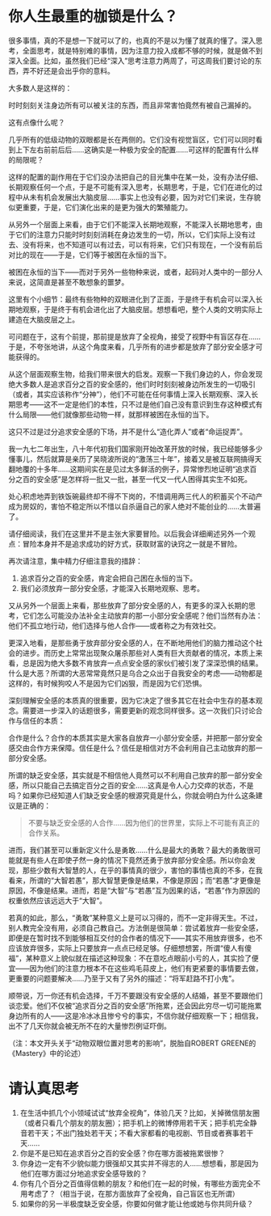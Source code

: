 # 你人生最重的枷锁是什么？

很多事情，真的不是想一下就可以了的，也真的不是以为懂了就真的懂了。深入思考，全面思考，就是特别难的事情，因为注意力投入成都不够的时候，就是做不到深入全面。比如，虽然我们已经“深入”思考注意力两周了，可这周我们要讨论的东西，弄不好还是会出乎你的意料。

大多数人是这样的：

时时刻刻关注身边所有可以被关注的东西，而且非常害怕竟然有被自己漏掉的。

这有点像什么呢？

几乎所有的低级动物的双眼都是长在两侧的。它们没有视觉盲区，它们可以同时看到上下左右前前后后……这确实是一种极为安全的配置……可这样的配置有什么样的局限呢？

这样的配置的副作用在于它们没办法把自己的目光集中在某一处，没有办法仔细、长期观察任何一个点，于是不可能有深入思考，长期思考，于是，它们在进化的过程中从未有机会发展出大脑皮层……事实上也没有必要，因为对它们来说，生存貌似更重要，于是，它们演化出来的是更为强大的繁殖能力。

从另外一个层面上来看，由于它们不能深入长期地观察，不能深入长期地思考，由于它们的注意力只能时时刻刻消耗在身边发生的一切，所以，它们实际上没有过去、没有将来，也不知道可以有过去，可以有将来，它们只有现在，一个没有前后对比的现在——于是，它们等于被困在永恒的当下。

被困在永恒的当下——而对于另外一些物种来说，或者，起码对人类中的一部分人来说，这简直是甚至不敢想象的噩梦。

这里有个小细节：最终有些物种的双眼进化到了正面，于是终于有机会可以深入长期地观察，于是终于有机会进化出了大脑皮层。想想看吧，整个人类的文明实际上建造在大脑皮层之上。

可问题在于，这有个前提，那前提是放弃了全视角，接受了视野中有盲区存在……于是，不夸张地讲，从这个角度来看，几乎所有的进步都是放弃了部分安全感才可能获得的。

从这个层面观察生物，给我们带来很大的启发。观察一下我们身边的人，你会发现绝大多数人是追求百分之百的安全感的，他们时时刻刻被身边所发生的一切吸引（或者，其实应该称作“分神”），他们不可能在任何事情上深入长期观察、深入长期思考——这不一定是他们的本性，只不过是他们自己没有意识到生存这种模式有什么局限——他们就像那些动物一样，就那样被困在永恒的当下。

这只不过是过分追求安全感的下场，并不是什么“造化弄人”或者“命运捉弄”。

我一九七二年出生，八十年代初我们国家刚开始改革开放的时候，我已经能够多少懂事儿，然后就算是亲历了吴晓波所说的“激荡三十年”，接着又是被互联网搞得天翻地覆的十多年……这期间实在是见过太多鲜活的例子，异常惨烈地证明“追求百分之百的安全感”是怎样将一批又一批，甚至一代又一代人困得其实生不如死。

处心积虑地弄到铁饭碗最终却不得不下岗的，不惜调用两三代人的积蓄买个不动产成为房奴的，害怕不稳定所以不惜以自杀逼自己的家人绝对不能创业的……太普遍了。

请仔细阅读，我们在这里并不是主张大家要冒险。以后我会详细阐述另外一个观点：冒险本身并不是追求成功的好方式，获取财富的诀窍之一就是不冒险。

再次请注意，集中精力仔细注意我的措辞：

1. 追求百分之百的安全感，肯定会把自己困在永恒的当下。
2. 我们必须放弃一部分安全感，才能深入长期地观察、思考。

又从另外一个层面上来看，那些放弃了部分安全感的人，有更多的深入长期的思考，它们怎么可能没办法补全主动放弃的那一小部分安全感呢？他们当然有办法：他们不孤立地行动，他们选择与他人合作——或者称之为有效社交。

更深入地看，是那些勇于放弃部分安全感的人，在不断地用他们的脑力推动这个社会的进步。而历史上常常出现聚众屠杀那些对人类有巨大贡献者的情况，本质上来看，总是因为绝大多数不肯放弃一点点安全感的家伙们被引发了深深恐惧的结果。什么是大恶？所谓的大恶常常竟然只是乌合之众出于自我安全的考虑——动物都是这样的，有时候狗咬人不是因为它们凶狠，而是因为它们恐惧。

深刻理解安全感的本质真的很重要，因为它决定了很多其它在社会中生存的基本观念。需要进一步深入的话题很多，需要更新的观念同样很多。这一次我们只讨论合作与信任的本质：

合作是什么？合作的本质其实是大家各自放弃一小部分安全感，并把那一部分安全感交由合作方来保障。信任是什么？信任是相信对方不会利用自己主动放弃的那一部分安全感。

所谓的缺乏安全感，其实就是不相信他人竟然可以不利用自己放弃的那一部分安全感，所以只能自己去搞定百分之百的安全……这真是令人心力交瘁的状态，不是吗？如果你已经知道人们缺乏安全感的根源究竟是什么，你就会明白为什么这条建议是正确的：

>不要与缺乏安全感的人合作……因为他们的世界里，实际上不可能有真正的合作关系。

进而，我们甚至可以重新定义什么是勇敢……什么是最大的勇敢？最大的勇敢很可能就是有些人在即使孑然一身的情况下竟然还勇于放弃部分安全感。所以你会发现，那些少数有大智慧的人，在乎的事情真的很少，害怕的事情也真的不多，在我看来，所谓的“大智若愚”，那大智慧更像是结果，不像是原因；而“若愚”才更像是原因，不像是结果。进而，若是“大智”与“若愚”互为因果的话，“若愚”作为原因的权重依然应该远远大于“大智”。

若真的如此，那么，“勇敢”某种意义上是可以习得的，而不一定非得天生。不过，别人教完全没有用，必须自己教自己。方法倒是很简单：尝试着放弃一些安全感，即便是在暂时找不到能够相互交付的合作者的情况下——其实不用放弃很多，也不应该放弃很多，实际上只要放弃一点点已经足够。仔细想想罢，所谓“傻人有傻福”，某种意义上貌似就在描述这种现象：不在意吃点眼前小亏的人，其实捡了便宜——因为他们的注意力根本不在这些鸡毛蒜皮上，他们有更紧要的事情要去做，更重要的问题要解决……乃至于又有了另外的描述：“将军赶路不打小鬼”。

顺带说，万一你还有机会选择，千万不要跟没有安全感的人结婚，甚至不要跟他们谈恋爱。他们不仅被“追求百分之百的安全感”所拖累，还会因此穷尽一切可能拖累身边所有的人——这是冷冰冰且惨兮兮的事实，不信你就仔细观察一下；相信我，出不了几天你就会被无所不在的大量惨烈例证吓倒。

（注：本文开头关于“动物双眼位置对思考的影响”，脱胎自ROBERT GREENE的《Mastery》中的论述）

# 请认真思考

1. 在生活中抓几个小领域试试“放弃全视角”，体验几天？比如，关掉微信朋友圈（或者只看几个朋友的朋友圈）；把手机上的微博停用若干天；把手机完全静音若干天；不出门独处若干天；不看大家都看的电视剧、节目或者赛事若干天……
2. 你是不是已知在追求百分之百的安全感？你在哪方面被拖累很惨？
3. 你身边一定有不少貌似能力很强却又其实并不得志的人……想想看，那是因为他们在哪方面过分地追求安全感导致的？
4. 你有几个百分之百值得信赖的朋友？和他们在一起的时候，有哪些方面完全不用考虑了？（相当于说，在那方面放弃了全视角，自己盲区也无所谓）
5. 如果你的另一半极度缺乏安全感，你要如何做才能让他或她与你共同升级？
